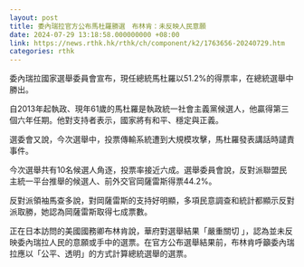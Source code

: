 ```yaml
---
layout: post
title: 委內瑞拉官方公布馬杜羅勝選　布林肯：未反映人民意願
date: 2024-07-29 13:18:58.000000000 +08:00
link: https://news.rthk.hk/rthk/ch/component/k2/1763656-20240729.htm
categories: rthk
---
```


委內瑞拉國家選舉委員會宣布，現任總統馬杜羅以51.2%的得票率，在總統選舉中勝出。

自2013年起執政、現年61歲的馬杜羅是執政統一社會主義黨候選人，他贏得第三個六年任期。他對支持者表示，國家將有和平、穩定與正義。

選委會又說，今次選舉中，投票傳輸系統遭到大規模攻擊，馬杜羅發表講話時譴責事件。

今次選舉共有10名候選人角逐，投票率接近六成。選舉委員會說，反對派聯盟民主統一平台推舉的候選人、前外交官岡薩雷斯得票44.2%。

反對派領袖馬查多說，對岡薩雷斯的支持好明顯，多項民意調查和統計都顯示反對派取勝，她認為岡薩雷斯取得七成票數。

正在日本訪問的美國國務卿布林肯說，華府對選舉結果「嚴重關切 」，認為並未反映委內瑞拉人民的意願或手中的選票。在官方公布選舉結果前，布林肯呼籲委內瑞拉應以「公平、透明」的方式計算總統選舉的選票。
